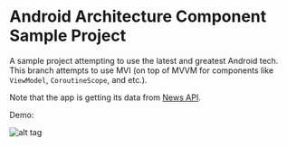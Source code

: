 # Android Architecture Component Sample Project
A sample project attempting to use the latest and greatest Android tech. This branch attempts to use MVI (on top of MVVM for components like `ViewModel`, `CoroutineScope`, and etc.).

Note that the app is getting its data from [News API](https://newsapi.org).

Demo:

![alt tag](https://media.giphy.com/media/owSPoNvGV9k3ugESUh/giphy.gif)
